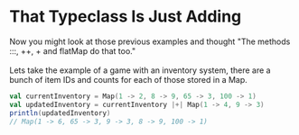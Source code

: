 That Typeclass Is Just Adding
=============================

Now you might look at those previous examples and thought "The methods :::, ++, + and flatMap do that too."
<br />
<br />
Lets take the example of a game with an inventory system, there are a bunch of item IDs and counts for each of those stored in a Map.

```scala
val currentInventory = Map(1 -> 2, 8 -> 9, 65 -> 3, 100 -> 1)
val updatedInventory = currentInventory |+| Map(1 -> 4, 9 -> 3)
println(updatedInventory)  
// Map(1 -> 6, 65 -> 3, 9 -> 3, 8 -> 9, 100 -> 1)
```
